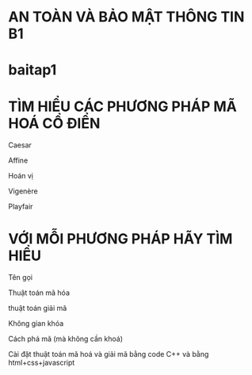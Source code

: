 
# AN TOÀN VÀ BẢO MẬT THÔNG TIN B1
# baitap1
# TÌM HIỂU CÁC PHƯƠNG PHÁP MÃ HOÁ CỔ ĐIỂN

Caesar

Affine

Hoán vị

Vigenère

Playfair

# VỚI MỖI PHƯƠNG PHÁP HÃY TÌM HIỂU  

Tên gọi

Thuật toán mã hóa

thuật toán giải mã

Không gian khóa

Cách phá mã (mà không cần khoá) 

Cài đặt thuật toán mã hoá và giải mã bằng code C++ và bằng html+css+javascript


